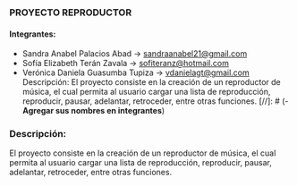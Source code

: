 ### PROYECTO REPRODUCTOR

#### Integrantes:
- Sandra Anabel Palacios Abad -> sandraanabel21@gmail.com
- Sofía Elizabeth Terán Zavala -> sofiteranz@hotmail.com
- Verónica Daniela Guasumba Tupiza -> vdanielagt@gmail.com
Descripción:
El proyecto consiste en la creación de un reproductor de música, el cual permita al usuario cargar una lista de reproducción, reproducir, pausar, adelantar, retroceder, entre otras funciones.
[//]: # (- **Agregar sus nombres en integrantes**)

### Descripción:
El proyecto consiste en la creación de un reproductor de música, el cual permita al usuario cargar una lista de reproducción, reproducir, pausar, adelantar, retroceder, entre otras funciones.
